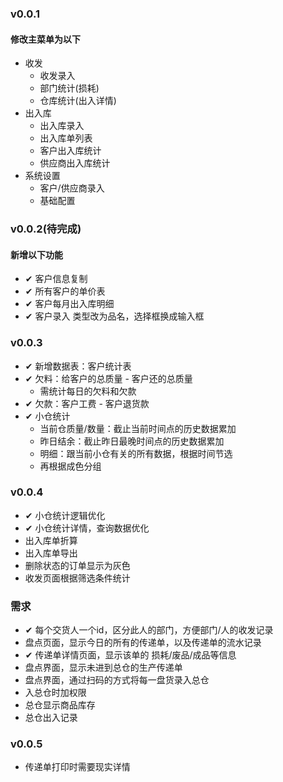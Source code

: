### v0.0.1
#### 修改主菜单为以下
- 收发
  - 收发录入
  - 部门统计(损耗)
  - 仓库统计(出入详情)
- 出入库
  - 出入库录入
  - 出入库单列表
  - 客户出入库统计
  - 供应商出入库统计
- 系统设置
  - 客户/供应商录入
  - 基础配置

### v0.0.2(待完成)
#### 新增以下功能
- ✔ 客户信息复制
- ✔ 所有客户的单价表
- ✔ 客户每月出入库明细
- ✔ 客户录入 类型改为品名，选择框换成输入框

### v0.0.3
- ✔ 新增数据表：客户统计表
- ✔ 欠料：给客户的总质量 - 客户还的总质量
  - 需统计每日的欠料和欠款
- ✔ 欠款：客户工费 - 客户退货款
- ✔ 小仓统计
  - 当前仓质量/数量：截止当前时间点的历史数据累加
  - 昨日结余：截止昨日最晚时间点的历史数据累加
  - 明细：跟当前小仓有关的所有数据，根据时间节选
  - 再根据成色分组

### v0.0.4
- ✔ 小仓统计逻辑优化
- ✔ 小仓统计详情，查询数据优化
- 出入库单折算
- 出入库单导出
- 删除状态的订单显示为灰色
- 收发页面根据筛选条件统计

### 需求
- ✔ 每个交货人一个id，区分此人的部门，方便部门/人的收发记录
- 盘点页面，显示今日的所有的传递单，以及传递单的流水记录
- ✔ 传递单详情页面，显示该单的 损耗/废品/成品等信息
- 盘点界面，显示未进到总仓的生产传递单
- 盘点界面，通过扫码的方式将每一盘货录入总仓
- 入总仓时加权限
- 总仓显示商品库存
- 总仓出入记录

### v0.0.5
- 传递单打印时需要现实详情